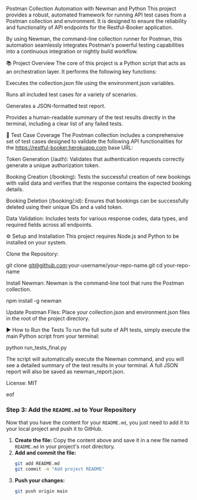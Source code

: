 Postman Collection Automation with Newman and Python
This project provides a robust, automated framework for running API test cases from a Postman collection and environment. It is designed to ensure the reliability and functionality of API endpoints for the Restful-Booker application.

By using Newman, the command-line collection runner for Postman, this automation seamlessly integrates Postman's powerful testing capabilities into a continuous integration or nightly build workflow.

📚 Project Overview
The core of this project is a Python script that acts as an orchestration layer. It performs the following key functions:

Executes the collection.json file using the environment.json variables.

Runs all included test cases for a variety of scenarios.

Generates a JSON-formatted test report.

Provides a human-readable summary of the test results directly in the terminal, including a clear list of any failed tests.

🧪 Test Case Coverage
The Postman collection includes a comprehensive set of test cases designed to validate the following API functionalities for the https://restful-booker.herokuapp.com base URL:

Token Generation (/auth): Validates that authentication requests correctly generate a unique authorization token.

Booking Creation (/booking): Tests the successful creation of new bookings with valid data and verifies that the response contains the expected booking details.

Booking Deletion (/booking/:id): Ensures that bookings can be successfully deleted using their unique IDs and a valid token.

Data Validation: Includes tests for various response codes, data types, and required fields across all endpoints.

⚙️ Setup and Installation
This project requires Node.js and Python to be installed on your system.

Clone the Repository:

git clone git@github.com:your-username/your-repo-name.git
cd your-repo-name

Install Newman:
Newman is the command-line tool that runs the Postman collection.

npm install -g newman

Update Postman Files:
Place your collection.json and environment.json files in the root of the project directory.

▶️ How to Run the Tests
To run the full suite of API tests, simply execute the main Python script from your terminal:

python run_tests_final.py

The script will automatically execute the Newman command, and you will see a detailed summary of the test results in your terminal. A full JSON report will also be saved as newman_report.json.

License: MIT

eof

### Step 3: Add the `README.md` to Your Repository

Now that you have the content for your `README.md`, you just need to add it to your local project and push it to GitHub.

1.  **Create the file:** Copy the content above and save it in a new file named `README.md` in your project's root directory.
2.  **Add and commit the file:**
    ```bash
    git add README.md
    git commit -m "Add project README"
    ```
3.  **Push your changes:**
    ```bash
    git push origin main
